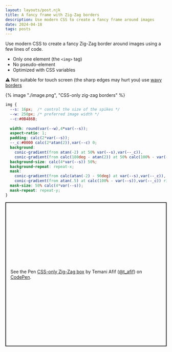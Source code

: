 ```yaml
---
layout: layouts/post.njk
title: A fancy frame with Zig-Zag borders
description: Use modern CSS to create a fancy frame around images
date: 2024-04-18
tags: posts
---
```


Use modern CSS to create a fancy Zig-Zag border around images using a few lines of code.
* Only one element (the `<img>` tag)
* No pseudo-element
* Optimized with CSS variables

⚠️ Not suitable for touch screen (the sharp edges may hurt you) use [wavy borders](/image-wavy-borders/)


{% image "./image.png", "CSS-only zig-zag borders" %}

```css
img {
  --s: 16px;  /* control the size of the spikes */
  --w: 250px; /* preferred image width */
  --c:#0B486B;
  
  width: round(var(--w),4*var(--s)); 
  aspect-ratio: 1;
  padding: calc(2*var(--s));
  --_c:#0000 calc(2*atan(2)),var(--c) 0;
  background:
    conic-gradient(from atan(-2) at 50% var(--s),var(--_c)),
    conic-gradient(from calc(180deg - atan(2)) at 50% calc(100% - var(--s)),var(--_c)) bottom;
  background-size: calc(4*var(--s)) 50%;
  background-repeat: repeat-x;
  mask:
    conic-gradient(from calc(atan(-2) - 90deg) at var(--s),var(--_c)),
    conic-gradient(from atan(.5) at calc(100% - var(--s)),var(--_c)) right;
  mask-size: 50% calc(4*var(--s));
  mask-repeat: repeat-y;
}
```

<p class="codepen" data-height="450" data-default-tab="result" data-slug-hash="OJGBvmp" data-preview="true" data-user="t_afif" style="height: 450px; box-sizing: border-box; display: flex; align-items: center; justify-content: center; border: 2px solid; margin: 1em 0; padding: 1em;">
  <span>See the Pen <a href="https://codepen.io/t_afif/pen/OJGBvmp">
  CSS-only Zig-Zag box</a> by Temani Afif (<a href="https://codepen.io/t_afif">@t_afif</a>)
  on <a href="https://codepen.io">CodePen</a>.</span>
</p>
<script async src="https://cpwebassets.codepen.io/assets/embed/ei.js"></script>